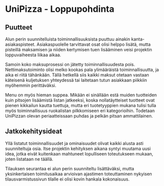# UniPizza - Loppupohdinta

## Puutteet

Alun perin suunnitelluista toiminnallisuuksista puuttuu ainakin kanta-asiakaspisteet. Asiakaspuolelle tarvittavat osat olisi helppo lisätä, mutta pisteillä maksamisen ja niiden kertymisen tuen lisääminen veisi projektin loppuvaiheesta liikaa aikaa.

Samoin koko maksuprosessi on jätetty toiminnallisuudesta pois. Nettimaksutoiminto olisi melko kookas pala ylimääräistä toiminnallisuutta, ja aika ei riitä tähänkään. Tällä hetkellä siis kaikki maksut otetaan vastaan käteisenä kuljetuksen yhteydessä tai laitetaan tutun asiakkaan piikkiin myöhemmin perittäväksi.

Menu on myös hieman suppea. Mikään ei sinällään estä muiden tuotteiden kuin pitsojen lisäämistä listan jatkeeksi, koska nollatäytteiset tuotteet ovat pienen kikkailun kautta tuettuja, mutta eri tuotetyyppien mukana tulisi tulla myös toiminnallisuus ruokalistan pilkkomiseen eri kategorioihin. Todetaan UniPizzan olevan periaatteissaan puhdas ja pelkän pitsan ammattilainen.

## Jatkokehitysideat

Yllä listatut toiminnallisuudet ja ominaisuudet olivat kaikki alusta asti suunniteltuja osia. Itse projektin kehityksen aikana syntyi muutama uusi idea, jotka eivät kuitenkaan mahtuneet lopulliseen toteutukseen mukaan, joten listataan ne täällä.

Tilauksen seurantaa ei alun perin suunniteltu lisättäväksi, mutta yksinkertaisen toimitusaikaa arvioivan ajastimen toteuttaminen nykyisen tilausvarmistussivun tilalle ei olisi kovin hankala kokonaisuus.